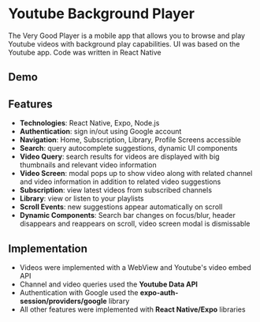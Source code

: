 # Youtube Background Player
The Very Good Player is a mobile app that allows you to browse and play Youtube videos with background play capabilities. UI was based on the Youtube app. Code was written in React Native
## Demo
## Features
- **Technologies**: React Native, Expo, Node.js
- **Authentication**: sign in/out using Google account
- **Navigation**: Home, Subscription, Library, Profile Screens accessible
- **Search**: query autocomplete suggestions, dynamic UI components
- **Video Query**: search results for videos are displayed with big thumbnails and relevant video information
- **Video Screen**: modal pops up to show video along with related channel and video information in addition to related video suggestions
- **Subscription**: view latest videos from subscribed channels
- **Library**: view or listen to your playlists
- **Scroll Events**: new suggestions appear automatically on scroll
- **Dynamic Components**: Search bar changes on focus/blur, header disappears and reappears on scroll, video screen modal is dismissable
## Implementation
- Videos were implemented with a WebView and Youtube's video embed API
- Channel and video queries used the **Youtube Data API**
- Authentication with Google used the **expo-auth-session/providers/google** library
- All other features were implemented with **React Native/Expo** libraries